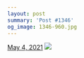```yaml
---
layout: post
summary: 'Post #1346'
og_image: 1346-960.jpg
---
```


<p>
  <time>
    <a href="/1346">May 4, 2021</a>
  </time>
  <a href="/1346">
    <img src="{{ site.assets_url }}/1346-480.jpg" srcset="{{ site.assets_url }}/1346-240.jpg 240w, {{ site.assets_url }}/1346-480.jpg 480w, {{ site.assets_url }}/1346-720.jpg 720w, {{ site.assets_url }}/1346-960.jpg 960w" sizes="(min-width: 700px) 50vw, calc(100vw - 2rem)" />
  </a>
</p>
